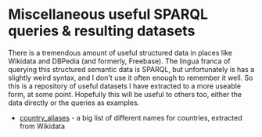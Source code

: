 # Miscellaneous useful SPARQL queries & resulting datasets

There is a tremendous amount of useful structured data in places like Wikidata and DBPedia (and formerly, Freebase). The lingua franca of querying this structured semantic data is SPARQL, but unfortunately is has a slightly weird syntax, and I don't use it often enough to remember it well. So this is a repository of useful datasets I have extracted to a more useable form, at some point. Hopefully this will be useful to others too, either the data directly or the queries as examples.

- [country_aliases](country_aliases) - a big list of different names for countries, extracted from Wikidata
